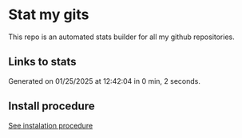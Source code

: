 # Stat my gits

This repo is an automated stats builder for all my github repositories.

## Links to stats


Generated on 01/25/2025 at 12:42:04 in 0 min, 2 seconds.

## Install procedure

[See instalation procedure](./src/install.md)
